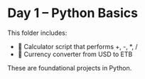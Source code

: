 # Day 1 – Python Basics

This folder includes:

- 🧮 Calculator script that performs +, -, *, /
- 💱 Currency converter from USD to ETB

These are foundational projects in Python.

